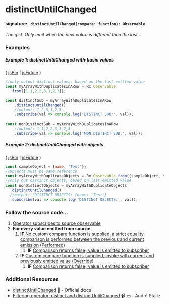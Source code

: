 # distinctUntilChanged
#### signature: ` distinctUntilChanged(compare: function): Observable`
*The gist: Only emit when the next value is different then the last...*


### Examples

##### Example 1: distinctUntilChanged with basic values

( [jsBin](http://jsbin.com/qoyoxeheva/1/edit?js,console) | [jsFiddle](https://jsfiddle.net/btroncone/xc2vzct7/) )

```js
//only output distinct values, based on the last emitted value
const myArrayWithDuplicatesInARow = Rx.Observable
  .from([1,1,2,2,3,1,2,3]);
  
const distinctSub = myArrayWithDuplicatesInARow
	.distinctUntilChanged()
  	//output: 1,2,3,1,2,3
	.subscribe(val => console.log('DISTINCT SUB:', val));
  
const nonDistinctSub = myArrayWithDuplicatesInARow
	//output: 1,1,2,2,3,1,2,3
	.subscribe(val => console.log('NON DISTINCT SUB:', val));
```

##### Example 2: distinctUntilChanged with objects

( [jsBin](http://jsbin.com/mexocipave/1/edit?js,console) | [jsFiddle](https://jsfiddle.net/btroncone/t4ava5b4/) )

```js
const sampleObject = {name: 'Test'};
//Objects must be same reference
const myArrayWithDuplicateObjects = Rx.Observable.from([sampleObject, sampleObject, sampleObject]);
//only out distinct objects, based on last emitted value
const nonDistinctObjects = myArrayWithDuplicateObjects
  .distinctUntilChanged()
  //output: 'DISTINCT OBJECTS: {name: 'Test'}
  .subscribe(val => console.log('DISTINCT OBJECTS:', val));
```

### Follow the source code...
1. [Operator subscribes to source observable](https://github.com/ReactiveX/rxjs/blob/master/src/operator/distinctUntilChanged.ts#L31)
2. **For every value emitted from source**
	1. **IF** [No custom compare function is supplied, a strict equality comparison is performed between the previous and current emission](https://github.com/ReactiveX/rxjs/blob/master/src/operator/distinctUntilChanged.ts#L53-L55) ([Performed](https://github.com/ReactiveX/rxjs/blob/master/src/operator/distinctUntilChanged.ts#L72))
		1. **IF** [Comparison returns false, value is emitted to subscriber](https://github.com/ReactiveX/rxjs/blob/master/src/operator/distinctUntilChanged.ts#L80-L83)
	2. **IF** [Custom compare function is supplied, invoke with current and previously emitted value](https://github.com/ReactiveX/rxjs/blob/master/src/operator/distinctUntilChanged.ts#L72) ([Override](https://github.com/ReactiveX/rxjs/blob/master/src/operator/distinctUntilChanged.ts#L72))
		1. **IF** [Comparison returns false, value is emitted to subscriber](https://github.com/ReactiveX/rxjs/blob/master/src/operator/distinctUntilChanged.ts#L80-L83)



### Additional Resources
* [distinctUntilChanged](http://reactivex.io/rxjs/class/es6/Observable.js~Observable.html#instance-method-distinctUntilChanged) :newspaper: - Official docs
* [Filtering operator: distinct and distinctUntilChanged](https://egghead.io/lessons/rxjs-filtering-operators-distinct-and-distinctuntilchanged?course=rxjs-beyond-the-basics-operators-in-depth) :video_camera: :dollar: - André Staltz
